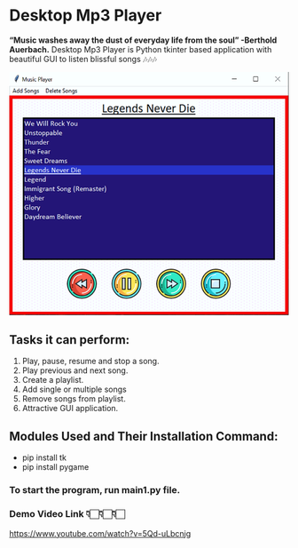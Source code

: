 # Desktop Mp3 Player
**“Music washes away the dust of everyday life from the soul” -Berthold Auerbach.**
Desktop Mp3 Player is Python tkinter based application with beautiful GUI to listen blissful songs 🎶🎶🎶

![alt text](https://github.com/Arpita-8850/Python_Mp3_Player/blob/master/Picture.png)

## Tasks it can perform:  
1. Play, pause, resume and stop a song.
2. Play previous and next song.
3. Create a playlist.
4. Add single or multiple songs 
5. Remove songs from playlist.
6. Attractive GUI application.


## Modules Used and Their Installation Command:
- pip install tk
- pip install pygame

### To start the program, run main1.py file.

### Demo Video Link 👇🏻👇🏻👇🏻
https://www.youtube.com/watch?v=5Qd-uLbcnjg